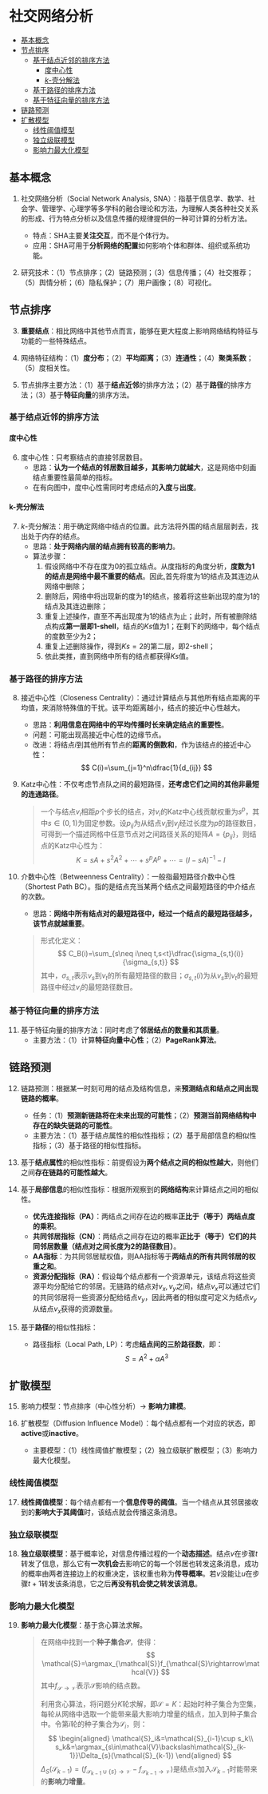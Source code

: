 # 社交网络分析

- [基本概念](#基本概念)
- [节点排序](#节点排序)
    - [基于结点近邻的排序方法](#基于结点近邻的排序方法)
        - [度中心性](#度中心性)
        - [$k$-壳分解法](#k-壳分解法)
    - [基于路径的排序方法](#基于路径的排序方法)
    - [基于特征向量的排序方法](#基于特征向量的排序方法)
- [链路预测](#链路预测)
- [扩散模型](#扩散模型)
    - [线性阈值模型](#线性阈值模型)
    - [独立级联模型](#独立级联模型)
    - [影响力最大化模型](#影响力最大化模型)

## 基本概念

1. 社交网络分析（Social Network Analysis, SNA）：指基于信息学、数学、社会学、管理学、心理学等多学科的融合理论和方法，为理解人类各种社交关系的形成、行为特点分析以及信息传播的规律提供的一种可计算的分析方法。
    - 特点：SHA主要**关注交互**，而不是个体行为。
    - 应用：SHA可用于**分析网络的配置**如何影响个体和群体、组织或系统功能。

2. 研究技术：（1）节点排序；（2）链路预测；（3）信息传播；（4）社交推荐；（5）舆情分析；（6）隐私保护；（7）用户画像；（8）可视化。

## 节点排序

3. **重要结点**：相比网络中其他节点而言，能够在更大程度上影响网络结构特征与功能的一些特殊结点。

4. 网络特征结构：（1）**度分布**；（2）**平均距离**；（3）**连通性**；（4）**聚类系数**；（5）度相关性。

5. 节点排序主要方法：（1）基于**结点近邻**的排序方法；（2）基于**路径**的排序方法；（3）基于**特征向量**的排序方法。

### 基于结点近邻的排序方法

#### 度中心性

6. 度中心性：只考察结点的直接邻居数目。
    - 思路：**认为一个结点的邻居数目越多，其影响力就越大**，这是网络中刻画结点重要性最简单的指标。
    - 在有向图中，度中心性需同时考虑结点的**入度**与**出度**。

#### k-壳分解法

7. $k$-壳分解法：用于确定网络中结点的位置。此方法将外围的结点层层剥去，找出处于内存的结点。
    - 思路：**处于网络内层的结点拥有较高的影响力**。
    - 算法步骤：
        1. 假设网络中不存在度为0的孤立结点。从度指标的角度分析，**度数为1的结点是网络中最不重要的结点**。因此,首先将度为1的结点及其连边从网络中删除；
        2. 删除后，网络中将出现新的度为1的结点，接着将这些新出现的度为1的结点及其连边删除；
        3. 重复上述操作，直至不再出现度为1的结点为止；此时，所有被删除结点构成**第一层即1-shell**，结点的$Ks$值为1；在剩下的网络中，每个结点的度数至少为2；
        4. 重复上述删除操作，得到$Ks=2$的第二层，即2-shell；
        5. 依此类推，直到网络中所有的结点都获得$Ks$值。

### 基于路径的排序方法

8. 接近中心性（Closeness Centrality）：通过计算结点与其他所有结点距离的平均值，来消除特殊值的干扰。该平均距离越小，结点的接近中心性越大。
    - 思路：**利用信息在网络中的平均传播时长来确定结点的重要性**。
    - 问题：可能出现高接近中心性的边缘节点。
    - 改进：将结点$i$到其他所有节点的**距离的倒数和**，作为该结点的接近中心性：
    $$
        C(i)=\sum_{j=1}^n\dfrac{1}{d_{ij}}
    $$

9. Katz中心性：不仅考虑节点队之间的最短路径，**还考虑它们之间的其他非最短的连通路径**。
    > 一个与结点$v_i$相距$p$个步长的结点，对$v_i$的Katz中心线贡献权重为$s^p$，其中$s\in(0,1)$为固定参数。设$p_{ij}$为从结点$v_i$到$v_j$经过长度为$p$的路径数目，可得到一个描述网格中任意节点对之间路径关系的矩阵$A=\{p_{ij}\}$，则结点的Katz中心性为：
    > $$
    >    K=sA+s^2A^2+\cdots+s^pA^p+\cdots=(I-sA)^{-1}-I
    > $$

10. 介数中心性（Betweenness Centrality）：一般指最短路径介数中心性（Shortest Path BC）。指的是结点充当某两个结点之间最短路径的中介结点的次数。    
    - 思路：**网络中所有结点对的最短路径中，经过一个结点的最短路径越多，该节点就越重要**。
    > 形式化定义：
    > $$
    >    C_B(i)=\sum_{s\neq i\neq t,s<t}\dfrac{\sigma_{s,t}(i)}{\sigma_{s,t}}
    > $$
    > 其中，$\sigma_{s,t}$表示$v_s$到$v_t$的所有最短路径的数目；$\sigma_{s,t}(i)$为从$v_s$到$v_t$的最短路径中经过$v_i$的最短路径数目。
    >

### 基于特征向量的排序方法

11. 基于特征向量的排序方法：同时考虑了**邻居结点的数量和其质量**。
    - 主要方法：（1）计算**特征向量中心性**；（2）**PageRank算法**。

## 链路预测

12. 链路预测：根据某一时刻可用的结点及结构信息，来**预测结点和结点之间出现链路的概率**。
    - 任务：（1）**预测新链路将在未来出现的可能性**；（2）**预测当前网络结构中存在的缺失链路的可能性**。
    - 主要方法：（1）基于结点属性的相似性指标；（2）基于局部信息的相似性指标；（3）基于路径的相似性指标。

13. 基于**结点属性**的相似性指标：前提假设为**两个结点之间的相似性越大**，则他们之间**存在链路的可能性越大**。

13. 基于**局部信息**的相似性指标：根据所观察到的**网络结构**来计算结点之间的相似性。
    - **优先连接指标（PA）**：两结点之间存在边的概率**正比于（等于）两结点度的乘积**。
    - **共同邻居指标（CN）**：两结点之间存在边的概率**正比于（等于）它们的共同邻居数量（结点对之间长度为2的路径数目）**。
    - **AA指标**：为共同邻居赋权值，则AA指标等于**两结点的所有共同邻居的权重之和**。
    - **资源分配指标（RA）**：假设每个结点都有一个资源单元，该结点将这些资源平均分配给它的邻居。无链路的结点对$v_x,v_y$之间，结点$v_x$可以通过它们的共同邻居将一些资源分配给结点$v_y$，因此两者的相似度可定义为结点$v_y$从结点$v_x$获得的资源数量。

14. 基于**路径**的相似性指标：
    - 路径指标（Local Path, LP）：考虑**结点间的三阶路径数**，即：
    $$
        S=A^2+\alpha A^3
    $$

## 扩散模型

15. 影响力模型：节点排序（中心性分析）-> **影响力建模**。

16. 扩散模型（Diffusion Influence Model）：每个结点都有一个对应的状态，即**active**或**inactive**。
    - 主要模型：（1）线性阈值扩散模型；（2）独立级联扩散模型；（3）影响力最大化模型。

### 线性阈值模型

17. **线性阈值模型**：每个结点都有一个**信息传导的阈值**。当一个结点从其邻居接收到的**影响大于其阈值**时，该结点就会传播这条消息。

### 独立级联模型

18. **独立级联模型**：基于概率论，对信息传播过程的一个**动态描述**。结点$v$在步骤$t$转发了信息，那么它有**一次机会**去影响它的每一个邻居也转发这条消息，成功的概率由两者连接边上的权重决定，该权重也称为**传导概率**。若$v$没能让$u$在步骤$t+1$转发该条消息，它之后**再没有机会使之转发该消息**。

### 影响力最大化模型

19. **影响力最大化模型**：基于贪心算法求解。
    > 在网络中找到一个**种子集合$\mathcal{S}$**，使得：
    > $$
    >     \mathcal{S}=\argmax_{\mathcal{S}}f_{\mathcal{S}\rightarrow\mathcal{V}}
    > $$
    > 其中$f_{\mathcal{S}\rightarrow\mathcal{V}}$表示$\mathcal{S}$影响的结点数。
    >
    > 利用贪心算法，将问题分$K$轮求解，即$\mathcal{S}=K$：起始时种子集合为空集，每轮从网络中选取一个能带来最大影响力增量的结点，加入到种子集合中。令第$i$轮的种子集合为$\mathcal{S}_i$，则：
    > $$
    > \begin{aligned}
    > \mathcal{S}_i&=\mathcal{S}_{i-1}\cup s_k\\
    > s_k&=\argmax_{s\in\mathcal{V}\backslash\mathcal{S}_{k-1}}\Delta_{s}(\mathcal{S}_{k-1})
    > \end{aligned}
    > $$
    > $\Delta_{S}(\mathcal{S}_{k-1})=(f_{\mathcal{S}_{k-1}\cup\{s\}\rightarrow\mathcal{V}}-f_{\mathcal{S}_{k-1}\rightarrow\mathcal{V}})$是结点$s$加入$\mathcal{S}_{k-1}$时能带来的**影响力增量**。
